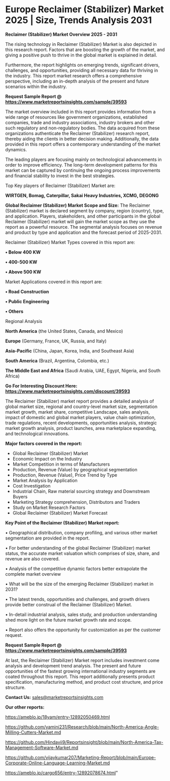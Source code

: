 # Europe Reclaimer (Stabilizer) Market 2025 | Size, Trends Analysis 2031

<Strong> Reclaimer (Stabilizer) Market Overview 2025 - 2031</strong>

The rising technology in Reclaimer (Stabilizer) Market is also depicted in this research report. Factors that are boosting the growth of the market, and giving a positive push to thrive in the global market is explained in detail.

Furthermore, the report highlights on emerging trends, significant drivers, challenges, and opportunities, providing all necessary data for thriving in the industry. This report market research offers a comprehensive perspective, including an in-depth analysis of the present and future scenarios within the industry.

<strong>Request Sample Report @ <a href=https://www.marketreportsinsights.com/sample/39593>https://www.marketreportsinsights.com/sample/39593</a></strong>

The market overview included in this report provides information from a wide range of resources like government organizations, established companies, trade and industry associations, industry brokers and other such regulatory and non-regulatory bodies. The data acquired from these organizations authenticate the Reclaimer (Stabilizer) research report, thereby aiding the clients in better decision making. Additionally, the data provided in this report offers a contemporary understanding of the market dynamics.

The leading players are focusing mainly on technological advancements in order to improve efficiency. The long-term development patterns for this market can be captured by continuing the ongoing process improvements and financial stability to invest in the best strategies.

Top Key players of Reclaimer (Stabilizer) Market are:

<strong>WIRTGEN, Bomag, Caterpillar, Sakai Heavy Industries, XCMG, DEGONG</strong>

<strong><b>Global Reclaimer (Stabilizer) Market Scope and Size:</b></strong>
The Reclaimer (Stabilizer) market is declared segment by company, region (country), type, and application. Players, stakeholders, and other participants in the global Reclaimer (Stabilizer) market will gain the market scope as they use the report as a powerful resource. The segmental analysis focuses on revenue and product by type and application and the forecast period of 2025-2031.

Reclaimer (Stabilizer) Market Types covered in this report are:

<strong>•  Below 400 KW

•  400-500 KW

•  Above 500 KW</strong>

Market Applications covered in this report are:

<strong>•  Road Construction

•  Public Engineering

•  Others</strong> 

Regional Analysis

<strong>North America</strong> (the United States, Canada, and Mexico)

<strong>Europe</strong> (Germany, France, UK, Russia, and Italy)

<strong>Asia-Pacific</strong> (China, Japan, Korea, India, and Southeast Asia)

<strong>South America</strong> (Brazil, Argentina, Colombia, etc.)

<strong>The Middle East and Africa</strong> (Saudi Arabia, UAE, Egypt, Nigeria, and South Africa)

<strong>Go For Interesting Discount Here: <a href=https://www.marketreportsinsights.com/discount/39593>https://www.marketreportsinsights.com/discount/39593</a></strong>

The Reclaimer (Stabilizer) market report provides a detailed analysis of global market size, regional and country-level market size, segmentation market growth, market share, competitive Landscape, sales analysis, impact of domestic and global market players, value chain optimization, trade regulations, recent developments, opportunities analysis, strategic market growth analysis, product launches, area marketplace expanding, and technological innovations.

<strong><b>Major factors covered in the report:</b></strong>
<ul>
  <li>Global Reclaimer (Stabilizer) Market </li>
  <li>Economic Impact on the Industry</li>
  <li>Market Competition in terms of Manufacturers</li>
  <li>Production, Revenue (Value) by geographical segmentation</li>
  <li>Production, Revenue (Value), Price Trend by Type</li>
  <li>Market Analysis by Application</li>
  <li>Cost Investigation</li>
  <li>Industrial Chain, Raw material sourcing strategy and Downstream Buyers</li>
  <li>Marketing Strategy comprehension, Distributors and Traders</li>
  <li>Study on Market Research Factors</li>
  <li>Global Reclaimer (Stabilizer) Market Forecast</li>
</ul>

<strong><b>Key Point of the Reclaimer (Stabilizer) Market report:</b></strong>

• Geographical distribution, company profiling, and various other market segmentation are provided in the report.

• For better understanding of the global Reclaimer (Stabilizer) market status, the accurate market valuation which comprises of size, share, and revenue are also covered.

• Analysis of the competitive dynamic factors better extrapolate the complete market overview

• What will be the size of the emerging Reclaimer (Stabilizer) market in 2031?

• The latest trends, opportunities and challenges, and growth drivers provide better construal of the Reclaimer (Stabilizer) Market.

• In-detail industrial analysis, sales study, and production understanding shed more light on the future market growth rate and scope.

• Report also offers the opportunity for customization as per the customer request.

<strong>Request Sample Report @ <a href=https://www.marketreportsinsights.com/sample/39593>https://www.marketreportsinsights.com/sample/39593</a></strong>

At last, the Reclaimer (Stabilizer) Market report includes investment come analysis and development trend analysis. The present and future opportunities of the fastest growing international industry segments are coated throughout this report. This report additionally presents product specification, manufacturing method, and product cost structure, and price structure.

<strong>Contact Us:</strong>
sales@marketreportsinsights.com

<strong>Our other reports:</strong>

<a href=https://ameblo.jp/18yam/entry-12892050469.html>https://ameblo.jp/18yam/entry-12892050469.html</a>

<a href=https://github.com/yamini231/Research/blob/main/North-America-Angle-Milling-Cutters-Market.md>https://github.com/yamini231/Research/blob/main/North-America-Angle-Milling-Cutters-Market.md</a>

<a href=https://github.com/Hindavii9/Reportsinsight/blob/main/North-America-Tax-Management-Software-Market.md>https://github.com/Hindavii9/Reportsinsight/blob/main/North-America-Tax-Management-Software-Market.md</a>

<a href=https://github.com/vijaykumar207/Marketing-Report/blob/main/Europe-Corporate-Online-Language-Learning-Market.md>https://github.com/vijaykumar207/Marketing-Report/blob/main/Europe-Corporate-Online-Language-Learning-Market.md</a>

<a href=https://ameblo.jp/cargo656/entry-12892078674.html>https://ameblo.jp/cargo656/entry-12892078674.html</a>"
